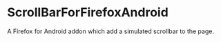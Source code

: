 # ScrollBarForFirefoxAndroid
A Firefox for Android addon which add a simulated scrollbar to the page.
